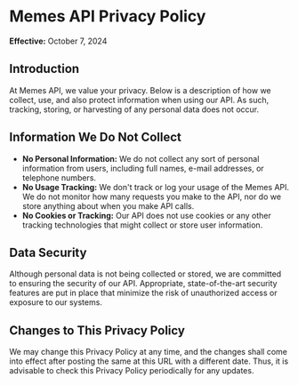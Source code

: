 # Memes API Privacy Policy

**Effective:** October 7, 2024

## Introduction
At Memes API, we value your privacy. Below is a description of how we collect, use, and also protect information when using our API. As such, tracking, storing, or harvesting of any personal data does not occur.

## Information We Do Not Collect
- **No Personal Information:** We do not collect any sort of personal information from users, including full names, e-mail addresses, or telephone numbers.
- **No Usage Tracking:** We don't track or log your usage of the Memes API. We do not monitor how many requests you make to the API, nor do we store anything about when you make API calls.
- **No Cookies or Tracking:** Our API does not use cookies or any other tracking technologies that might collect or store user information.

## Data Security
Although personal data is not being collected or stored, we are committed to ensuring the security of our API. Appropriate, state-of-the-art security features are put in place that minimize the risk of unauthorized access or exposure to our systems.

## Changes to This Privacy Policy
We may change this Privacy Policy at any time, and the changes shall come into effect after posting the same at this URL with a different date. Thus, it is advisable to check this Privacy Policy periodically for any updates.
